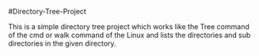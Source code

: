 #Directory-Tree-Project

This is a simple directory tree project which works like the Tree command of the cmd or walk command of the Linux and lists the directories and sub directories in the given directory.

